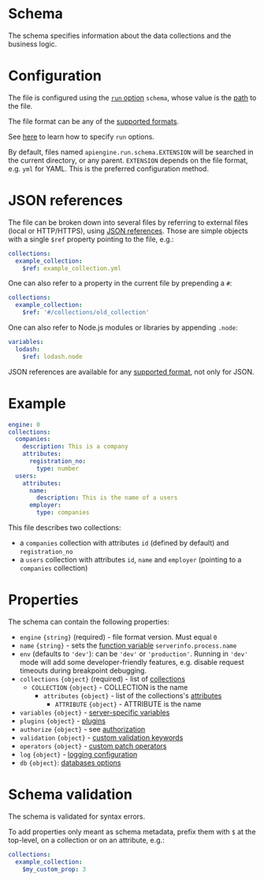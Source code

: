 # Schema

The schema specifies information about the data collections and the business
logic.

# Configuration

The file is configured using the [`run` option](run.md#options)
`schema`, whose value is the [path](configuration.md#filepaths-options) to the
file.

The file format can be any of the [supported formats](formats.md).

See [here](configuration.md) to learn how to specify `run` options.

By default, files named `apiengine.run.schema.EXTENSION` will be searched in
the current directory, or any parent. `EXTENSION` depends on the file format,
e.g. `yml` for YAML. This is the preferred configuration method.

# JSON references

The file can be broken down into several files by referring to external files
(local or HTTP/HTTPS), using
[JSON references](https://tools.ietf.org/html/draft-pbryan-zyp-json-ref-03).
Those are simple objects with a single `$ref` property pointing to the file,
e.g.:

```yml
collections:
  example_collection:
    $ref: example_collection.yml
```

One can also refer to a property in the current file by prepending a `#`:

```yml
collections:
  example_collection:
    $ref: '#/collections/old_collection'
```

One can also refer to Node.js modules or libraries by appending `.node`:

```yml
variables:
  lodash:
    $ref: lodash.node
```

JSON references are available for any [supported format](formats.md), not only
for JSON.

# Example

```yml
engine: 0
collections:
  companies:
    description: This is a company
    attributes:
      registration_no:
        type: number
  users:
    attributes:
      name:
        description: This is the name of a users
      employer:
        type: companies
```

This file describes two collections:
  - a `companies` collection with attributes `id` (defined by default)
    and `registration_no`
  - a `users` collection with attributes `id`, `name` and `employer`
    (pointing to a `companies` collection)

# Properties

The schema can contain the following properties:
  - `engine` `{string}` (required) - file format version. Must equal `0`
  - `name` `{string}` - sets the [function variable](functions.md#variables)
    `serverinfo.process.name`
  - `env` (defaults to `'dev'`): can be `'dev'` or `'production'`.
    Running in `'dev'` mode will add some developer-friendly features, e.g.
    disable request timeouts during breakpoint debugging.
  - `collections` `{object}` (required) - list of
    [collections](collections.md#collections)
    - `COLLECTION` `{object}` - COLLECTION is the name
      - `attributes` `{object}` - list of the collections's
        [attributes](collections.md#attributes)
        - `ATTRIBUTE` `{object}` - ATTRIBUTE is the name
  - `variables` `{object}` -
    [server-specific variables](functions.md#server-specific-variables)
  - `plugins` `{object}` - [plugins](plugins.md)
  - `authorize` `{object}` - see [authorization](authorization.md)
  - `validation` `{object}` -
    [custom validation keywords](validation.md#custom-validation)
  - `operators` `{object}` -
    [custom patch operators](patch.md#custom-operators)
  - `log` `{object}` - [logging configuration](logging.md)
  - `db` `{object}`: [databases options](databases.md)

# Schema validation

The schema is validated for syntax errors.

To add properties only meant as schema metadata, prefix them with `$` at the
top-level, on a collection or on an attribute, e.g.:

```yml
collections:
  example_collection:
    $my_custom_prop: 3
```
